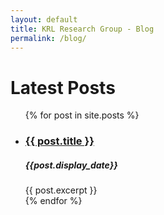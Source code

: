 ```yaml
---
layout: default
title: KRL Research Group - Blog
permalink: /blog/
---
```

<h1 class="sapienza-text">Latest Posts</h1>

<ul>
  {% for post in site.posts %}
    <li>
      <h3><a href="{{ post.url }}">{{ post.title }}</a></h3>
       <h5 style="font-weight:bold;">{{post.display_date}}</h5>
      {{ post.excerpt }}
    </li>
  {% endfor %}
</ul>